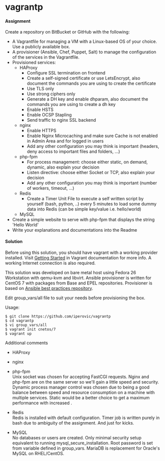 # vagrantp
#### Assignment

Create a repository on BitBucket or GitHub with the following:

  - A Vagrantfile for managing a VM with a Linux-based OS of your choice. Use a publicly available box.
  - A provisioner (Ansible, Chef, Puppet, Salt) to manage the configuration of the services in the Vagrantfile.
  - Provisioned services:
    - HAProxy
        - Configure SSL termination on frontend
        - Create a self-signed certificate or use LetsEncrypt, also document the commands you are using to create the certificate
        - Use TLS only
        - Use strong ciphers only
        - Generate a DH key and enable dhparam, also document the commands you are using to create a dh key
        - Enable HSTS
        - Enable OCSP Stapling
        - Send traffic to nginx SSL backend
    - nginx
        - Enable HTTPS
        - Enable Nginx Microcaching and make sure Cache is not enabled in Admin Area and for logged in users
        - Add any other configuration you may think is important (headers, deny access to important files and folders, ...)
    - php-fpm
        - For process management: choose either static, on demand, dynamic, also explain your decision
        - Listen directive: choose either Socket or TCP, also explain your decision
        - Add any other configuration you may think is important (number of workers, timeout, …)
    - Redis
        - Create a Timer Unit File to execute a self written script by yourself (bash, python, ..) every 5 minutes to load some dummy data into Redis (can be simple key/value i.e. hello/world)
    - MySQL
  - Create a simple website to serve with php-fpm that displays the string 'Hello World'
  - Write your explanations and documentations into the Readme

#### Solution

Before using this solution, you should have vagrant with a working provider installed. Visit [Getting Started](https://www.vagrantup.com/intro/getting-started/index.html) in Vagrant documentation for more info. A working Internet connection is also required.

This solution was developed on bare metal host using Fedora 26 Workstation with qemu-kvm and libvirt.
Ansible provisioner is written for CentOS 7 with packages from Base and EPEL repositories. Provisioner is based on [Ansible best practices repository](https://github.com/ansible/ansible-examples).

Edit group_vars/all file to suit your needs before provisioning the box.

Usage:
```shell
$ git clone https://github.com/iperovic/vagrantp
$ cd vagrantp
$ vi group_vars/all
$ vagrant init cnetos/7
$ vagrant up
```

Additional comments
- HAProxy  

- nginx  

- php-fpm  
  Unix socket was chosen for accepting FastCGI requests. Nginx and php-fpm are on the same server so we'll gain a little speed and security. Dynamic process manager control was chosen due to being a good balance between speed and resource consumption on a machine with multiple services. Static would be a better choice to get a maximum performance with increased .
- Redis  
  Redis is installed with default configuration. Timer job is written purely in bash due to ambiguity of the assignment. And just for kicks.
- MySQL  
  No databases or users are created. Only minimal security setup equivalent to running mysql_secure_installation. Root password is set from variable defined in group_vars. MariaDB is replacement for Oracle's MySQL on RHEL/CentOS.
